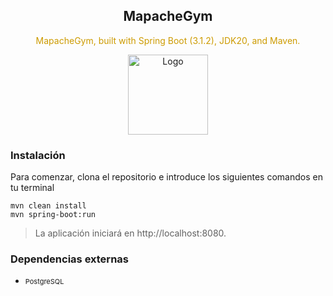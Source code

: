 <div align="center">
<h2>MapacheGym</h2>

<p style="color:rgb(205, 155, 0);">MapacheGym, built with Spring Boot (3.1.2), JDK20, and Maven.

<img src="https://i.imgur.com/vRpCo0A.png" alt="Logo" style="width:128px;height:128px;"></img>
</div>

### Instalación

Para comenzar, clona el repositorio e introduce los siguientes comandos en tu terminal

 ```
 mvn clean install 
 mvn spring-boot:run
```

> La aplicación iniciará en http://localhost:8080.

### Dependencias externas

* <p style="font-size:11px;">PostgreSQL

